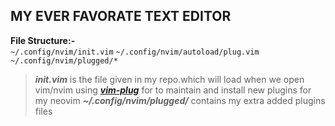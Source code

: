 ## MY EVER FAVORATE TEXT EDITOR
**File Structure:-**</br>
```~/.config/nvim/init.vim```
```~/.config/nvim/autoload/plug.vim```
```~/.config/nvim/plugged/*```

>***init.vim*** is the file given in my repo.which will load when we open vim/nvim
>using [***vim-plug***](https://github.com/junegunn/vim-plug) for to maintain and install new plugins for my neovim
>***~/.config/nvim/plugged/*** contains my extra added plugins files
